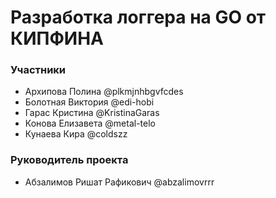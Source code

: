
# Разработка логгера на GO от КИПФИНА

### Участники

- Архипова Полина @plkmjnhbgvfcdes
- Болотная Виктория @edi-hobi
- Гарас Кристина @KristinaGaras
- Конова Елизавета @metal-telo
- Кунаева Кира @coldszz

### Руководитель проекта

- Абзалимов Ришат Рафикович @abzalimovrrr
